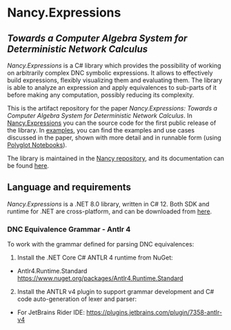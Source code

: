 # Nancy.Expressions
## _Towards a Computer Algebra System for Deterministic Network Calculus_

*Nancy.Expressions* is a C# library which provides the possibility of working on arbitrarily complex DNC symbolic expressions. 
It allows to effectively build expressions, flexibly visualizing them and evaluating them. 
The library is able to analyze an expression and apply equivalences to sub-parts of it before making any computation, possibly reducing its complexity.

This is the artifact repository for the paper _Nancy.Expressions: Towards a Computer Algebra System for Deterministic Network Calculus_.
In [Nancy.Expressions](/Nancy.Expressions) you can the source code for the first public release of the library.
In [examples](/examples), you can find the examples and use cases discussed in the paper, shown with more detail and in runnable form (using [Polyglot Notebooks](https://marketplace.visualstudio.com/items?itemName=ms-dotnettools.dotnet-interactive-vscode)).

The library is maintained in the [Nancy repository](https://github.com/rzippo/nancy), and its documentation can be found [here](nancy.unipi.it).

## Language and requirements

*Nancy.Expressions* is a .NET 8.0 library, written in C# 12.
Both SDK and runtime for .NET are cross-platform, and can be downloaded from [here](https://dotnet.microsoft.com/en-us/download).

### DNC Equivalence Grammar - Antlr 4

To work with the grammar defined for parsing DNC equivalences:

1) Install the .NET Core C# ANTLR 4 runtime from NuGet:
- Antlr4.Runtime.Standard https://www.nuget.org/packages/Antlr4.Runtime.Standard

2) Install the ANTLR v4 plugin to support grammar development and C# code auto-generation of lexer and parser:
- For JetBrains Rider IDE: https://plugins.jetbrains.com/plugin/7358-antlr-v4 
